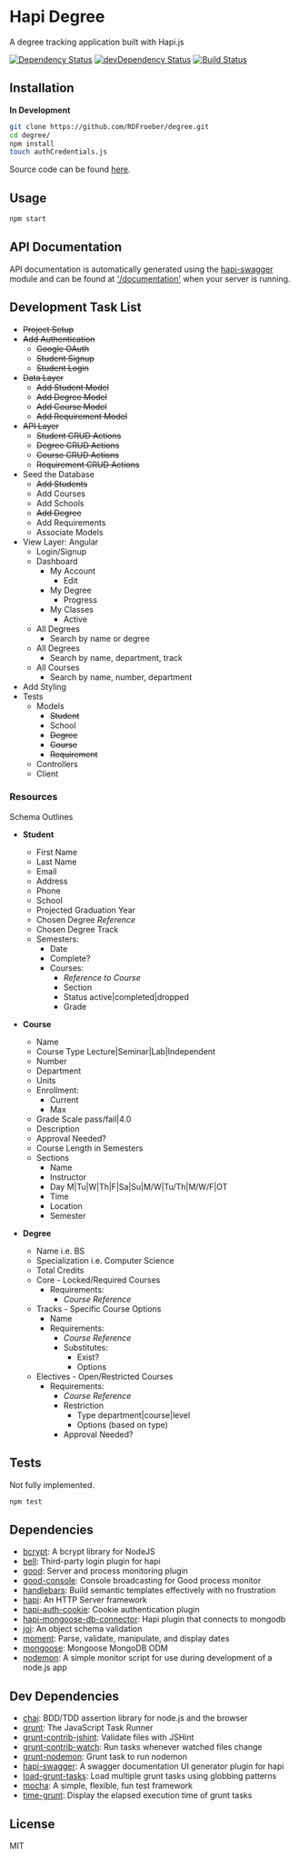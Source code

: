 # Hapi Degree

A degree tracking application built with Hapi.js

[![Dependency Status](https://david-dm.org/RDFroeber/degree.svg)](https://david-dm.org/RDFroeber/degree)
[![devDependency Status](https://david-dm.org/RDFroeber/degree/dev-status.svg?theme=shields.io)](https://david-dm.org/RDFroeber/degree#info=devDependencies)
[![Build Status](https://travis-ci.org/RDFroeber/degree.svg?branch=master)](https://travis-ci.org/RDFroeber/degree)

## Installation

**In Development**

```sh
git clone https://github.com/RDFroeber/degree.git
cd degree/
npm install
touch authCredentials.js
```

Source code can be found [here](https://github.com/RDFroeber/degree).

## Usage

```bash
npm start
```

## API Documentation

API documentation is automatically generated using the [hapi-swagger](https://www.npmjs.com/package/hapi-swagger) module and can be found at ['/documentation'](http://localhost:8080/documentation) when your server is running.

## Development Task List

* ~~Project Setup~~
* ~~Add Authentication~~
  * ~~Google OAuth~~
  * ~~Student Signup~~
  * ~~Student Login~~
* ~~Data Layer~~
  * ~~Add Student Model~~
  * ~~Add Degree Model~~
  * ~~Add Course Model~~
  * ~~Add Requirement Model~~
* ~~API Layer~~
  * ~~Student CRUD Actions~~
  * ~~Degree CRUD Actions~~
  * ~~Course CRUD Actions~~
  * ~~Requirement CRUD Actions~~
* Seed the Database
  * ~~Add Students~~
  * Add Courses
  * Add Schools
  * ~~Add Degree~~
  * Add Requirements
  * Associate Models
* View Layer: Angular
  * Login/Signup
  * Dashboard
    * My Account
      * Edit
    * My Degree
      * Progress
    * My Classes
      * Active
  * All Degrees
    * Search by name or degree
  * All Degrees
    * Search by name, department, track
  * All Courses
    * Search by name, number, department
* Add Styling
* Tests
  * Models
    * ~~Student~~
    * School
    * ~~Degree~~
    * ~~Course~~
    * ~~Requirement~~
  * Controllers
  * Client

### Resources

Schema Outlines

* **Student**
  * First Name
  * Last Name
  * Email
  * Address
  * Phone
  * School
  * Projected Graduation Year
  * Chosen Degree *Reference*
  * Chosen Degree Track
  * Semesters:
    * Date
    * Complete?
    * Courses:
      * *Reference to Course*
      * Section
      * Status active|completed|dropped
      * Grade

* **Course**
  * Name
  * Course Type Lecture|Seminar|Lab|Independent
  * Number
  * Department
  * Units
  * Enrollment:
    * Current
    * Max
  * Grade Scale pass/fail|4.0
  * Description
  * Approval Needed?
  * Course Length in Semesters
  * Sections
    * Name
    * Instructor
    * Day M|Tu|W|Th|F|Sa|Su|M/W|Tu/Th|M/W/F|OT
    * Time
    * Location
    * Semester

* **Degree**
  * Name i.e. BS
  * Specialization i.e. Computer Science
  * Total Credits
  * Core - Locked/Required Courses
    * Requirements:
      * *Course Reference*
  * Tracks - Specific Course Options
    * Name
    * Requirements:
      * *Course Reference*
      * Substitutes: 
        * Exist?
        * Options
  * Electives - Open/Restricted Courses
    * Requirements:
      * *Course Reference*
      * Restriction
        * Type department|course|level
        * Options (based on type)
      * Approval Needed?

## Tests

Not fully implemented.

```sh
npm test
```

## Dependencies

- [bcrypt](https://github.com/ncb000gt/node.bcrypt.js): A bcrypt library for NodeJS
- [bell](https://github.com/hapijs/bell): Third-party login plugin for hapi
- [good](https://github.com/hapijs/good): Server and process monitoring plugin
- [good-console](https://github.com/hapijs/good-console): Console broadcasting for Good process monitor
- [handlebars](https://github.com/wycats/handlebars.js): Build semantic templates effectively with no frustration
- [hapi](https://github.com/hapijs/hapi): An HTTP Server framework 
- [hapi-auth-cookie](https://github.com/hapijs/hapi-auth-cookie): Cookie authentication plugin
- [hapi-mongoose-db-connector](https://github.com/codedoctor/hapi-mongoose-db-connector): Hapi plugin that connects to mongodb
- [joi](https://github.com/hapijs/joi): An object schema validation
- [moment](https://github.com/moment/moment): Parse, validate, manipulate, and display dates
- [mongoose](https://github.com/LearnBoost/mongoose): Mongoose MongoDB ODM
- [nodemon](https://github.com/remy/nodemon): A simple monitor script for use during development of a node.js app

## Dev Dependencies

- [chai](https://github.com/chaijs/chai): BDD/TDD assertion library for node.js and the browser
- [grunt](https://github.com/gruntjs/grunt): The JavaScript Task Runner
- [grunt-contrib-jshint](https://github.com/gruntjs/grunt-contrib-jshint): Validate files with JSHint
- [grunt-contrib-watch](https://github.com/gruntjs/grunt-contrib-watch): Run tasks whenever watched files change
- [grunt-nodemon](https://github.com/ChrisWren/grunt-nodemon): Grunt task to run nodemon
- [hapi-swagger](https://github.com/glennjones/hapi-swagger): A swagger documentation UI generator plugin for hapi
- [load-grunt-tasks](https://github.com/sindresorhus/load-grunt-tasks): Load multiple grunt tasks using globbing patterns
- [mocha](https://github.com/mochajs/mocha): A simple, flexible, fun test framework
- [time-grunt](https://github.com/sindresorhus/time-grunt): Display the elapsed execution time of grunt tasks

## License

MIT